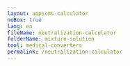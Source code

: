 ```yaml
---
layout: appscms-calculator
noBox: true
lang: en
fileName: neutralization-calculator
folderName: mixture-solution
tool: medical-converters
permalink: /neutralization-calculator
---
```


